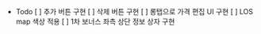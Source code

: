 - Todo
  [ ] 추가 버튼 구현
  [ ] 삭제 버튼 구현
  [ ] 롱탭으로 가격 편집 UI 구현
  [ ] LOS map 색상 적용
  [ ] 1차 보너스 좌측 상단 정보 상자 구현

